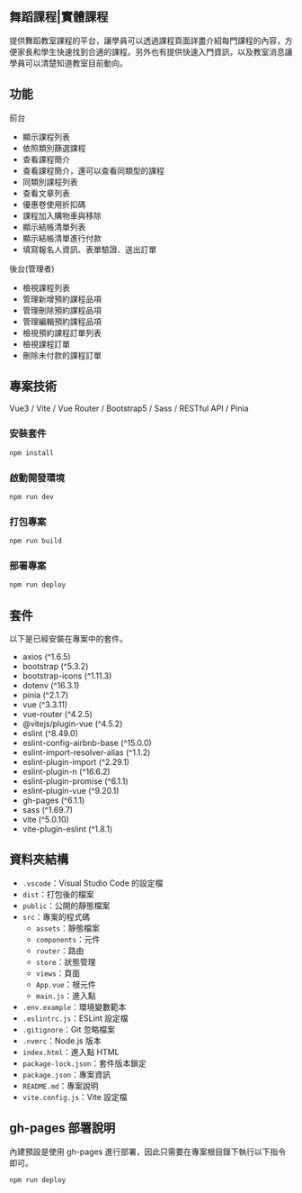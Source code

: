 ## 舞蹈課程|實體課程

提供舞蹈教室課程的平台，讓學員可以透過課程頁面詳盡介紹每門課程的內容，方便家長和學生快速找到合適的課程。另外也有提供快速入門資訊，以及教室消息讓學員可以清楚知道教室目前動向。

## 功能

前台

- 顯示課程列表
- 依照類別篩選課程
- 查看課程簡介
- 查看課程簡介，還可以查看同類型的課程
- 同類別課程列表
- 查看文章列表
- 優惠卷使用折扣碼
- 課程加入購物車與移除
- 顯示結帳清單列表
- 顯示結帳清單進行付款
- 填寫報名人資訊、表單驗證、送出訂單


後台(管理者)

- 檢視課程列表
- 管理新增預約課程品項
- 管理刪除預約課程品項
- 管理編輯預約課程品項
- 檢視預約課程訂單列表
- 檢視課程訂單
- 刪除未付款的課程訂單


## 專案技術
Vue3 / Vite / Vue Router / Bootstrap5 / Sass / RESTful API / Pinia

### 安裝套件

```bash
npm install
```

### 啟動開發環境

```bash
npm run dev
```

### 打包專案

```bash
npm run build
```

### 部署專案

```bash
npm run deploy
```

## 套件

以下是已經安裝在專案中的套件。

- axios (^1.6.5)
- bootstrap (^5.3.2)
- bootstrap-icons (^1.11.3)
- dotenv (^16.3.1)
- pinia (^2.1.7)
- vue (^3.3.11)
- vue-router (^4.2.5)
- @vitejs/plugin-vue (^4.5.2)
- eslint (^8.49.0)
- eslint-config-airbnb-base (^15.0.0)
- eslint-import-resolver-alias (^1.1.2)
- eslint-plugin-import (^2.29.1)
- eslint-plugin-n (^16.6.2)
- eslint-plugin-promise (^6.1.1)
- eslint-plugin-vue (^9.20.1)
- gh-pages (^6.1.1)
- sass (^1.69.7)
- vite (^5.0.10)
- vite-plugin-eslint (^1.8.1)

## 資料夾結構

- `.vscode`：Visual Studio Code 的設定檔
- `dist`：打包後的檔案
- `public`：公開的靜態檔案
- `src`：專案的程式碼
  - `assets`：靜態檔案
  - `components`：元件
  - `router`：路由
  - `store`：狀態管理
  - `views`：頁面
  - `App.vue`：根元件
  - `main.js`：進入點
- `.env.example`：環境變數範本
- `.eslintrc.js`：ESLint 設定檔
- `.gitignore`：Git 忽略檔案
- `.nvmrc`：Node.js 版本
- `index.html`：進入點 HTML
- `package-lock.json`：套件版本鎖定
- `package.json`：專案資訊
- `README.md`：專案說明
- `vite.config.js`：Vite 設定檔

## gh-pages 部署說明

內建預設是使用 gh-pages 進行部署，因此只需要在專案根目錄下執行以下指令即可。

```bash
npm run deploy
```

